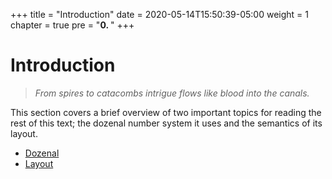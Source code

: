 +++
title = "Introduction"
date = 2020-05-14T15:50:39-05:00
weight = 1
chapter = true
pre = "<b>0. </b>"
+++

# Introduction

> _From spires to catacombs intrigue flows like blood into the canals._

This section covers a brief overview of two important topics for reading the rest of this text;
the dozenal number system it uses and the semantics of its layout.

- [Dozenal](dozenal)
- [Layout](layout)
